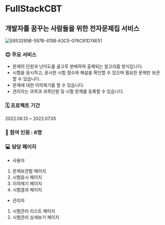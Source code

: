 # FullStackCBT
## **개발자를 꿈꾸는 사람들을 위한 전자문제집 서비스**
![E653295B-597B-415B-A3C5-076C81D74E51](https://user-images.githubusercontent.com/107832113/191259914-27a3ffe1-11a0-49a2-a3e1-04e32f5bf4c0.jpeg)


### **😊 주요 서비스** 
- 문제의 단원과 난이도를 골고루 분배하여 출제되는 알고리즘 방식입니다.<br/>
- 시험을 응시하고, 응시한 시험 점수와 해설을 확인할 수 있으며 필요한 문제만 보관할 수 있습니다.<br/>
- 문제에 대한 이의제기를 할 수 있습니다.<br/>
- 관리자는 과목과 과목단원 및 시험 문제를 등록할 수 있습니다.

### **🗓 프로젝트 기간**
2022.06.13 ~ 2022.07.05
### **👥 참여 인원 : 6명**

### **💻 담당 페이지**
- 사용자
1. 문제보관함 페이지
2. 시험응시 페이지   
3. 이의제기 페이지 
4. 시험결과 페이지
- 관리자 
1. 시험관리 리스트 페이지
2. 시험관리 상세보기 페이지
